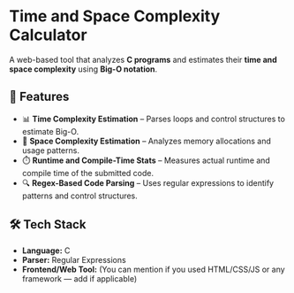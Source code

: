 # Time and Space Complexity Calculator

A web-based tool that analyzes **C programs** and estimates their **time and space complexity** using **Big-O notation**.

## 🚀 Features

- 📊 **Time Complexity Estimation** – Parses loops and control structures to estimate Big-O.
- 💾 **Space Complexity Estimation** – Analyzes memory allocations and usage patterns.
- ⏱️ **Runtime and Compile-Time Stats** – Measures actual runtime and compile time of the submitted code.
- 🔍 **Regex-Based Code Parsing** – Uses regular expressions to identify patterns and control structures.

## 🛠️ Tech Stack

- **Language:** C
- **Parser:** Regular Expressions
- **Frontend/Web Tool:** (You can mention if you used HTML/CSS/JS or any framework — add if applicable)



